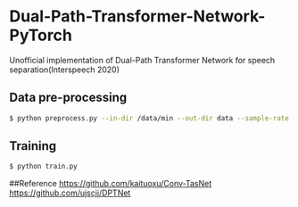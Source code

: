 # Dual-Path-Transformer-Network-PyTorch
Unofficial implementation of Dual-Path Transformer Network for speech separation(Interspeech 2020)

## Data pre-processing

```bash
$ python preprocess.py --in-dir /data/min --out-dir data --sample-rate 8000
```

## Training

```bash
$ python train.py
```

##Reference
https://github.com/kaituoxu/Conv-TasNet
https://github.com/ujscjj/DPTNet
